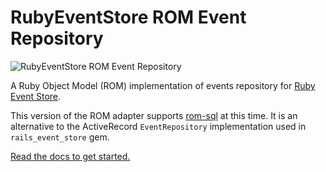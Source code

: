 # RubyEventStore ROM Event Repository

![RubyEventStore ROM Event Repository](https://github.com/RailsEventStore/rails_event_store/workflows/ruby_event_store-rom/badge.svg)

A Ruby Object Model (ROM) implementation of events repository for [Ruby Event Store](https://github.com/RailsEventStore/rails_event_store).

This version of the ROM adapter supports [rom-sql](https://github.com/rom-rb/rom-sql) at this time. It is an alternative to the ActiveRecord `EventRepository` implementation used in `rails_event_store` gem.

[Read the docs to get started.](http://railseventstore.org/docs/repository/)
